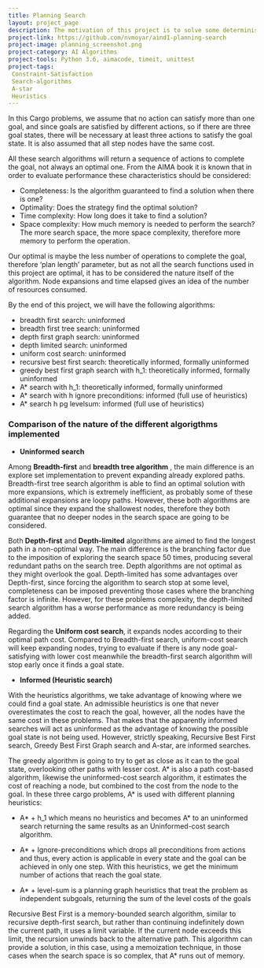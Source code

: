 ```yaml
---
title: Planning Search
layout: project_page
description: The motivation of this project is to solve some deterministic logistic planning problems for an Air Cargo transport system using a planning search agent. With progression search algorithms like those in the navigation problem from lecture, optimal plans for each problem will be computed.  Unlike the navigation problem, there is no simple distance heuristic to aid the agent. Instead, we implement domain-independent heuristics.
project-link: https://github.com/nvmoyar/aind1-planning-search
project-image: planning_screenshot.png
project-category: AI Algorithms
project-tools: Python 3.6, aimacode, timeit, unittest
project-tags:
 Constraint-Satisfaction
 Search-algorithms
 A-star
 Heuristics
---
```


In this Cargo problems, we assume that no action can satisfy more than one goal, and since goals are satisfied by different actions, so if there are three goal states, there will be necessary at least three actions to satisfy the goal state.  It is also assumed that all step nodes have the same cost. 

All these search algorithms will return a sequence of actions to complete the goal, not always an optimal one. From the AIMA book it is known that in order to evaluate performance these characteristics should be considered:  

* Completeness: Is the algorithm guaranteed to find a solution when there is one?
* Optimality: Does the strategy find the optimal solution? 
* Time complexity:  How long does it take to find a solution? 
* Space complexity: How much memory is needed to perform the search? The more search space, the more space complexity, therefore more memory to perform the operation. 

Our optimal is maybe the less number of operations to complete the goal, therefore ‘plan length’ parameter, but as not all the search functions used in this project are optimal, it has to be considered the nature itself of the algorithm. Node expansions and time elapsed gives an idea of the number of resources consumed.

By the end of this project, we will have the following algorithms: 

* breadth first search: uninformed
* breadth first tree search: uninformed
* depth first graph search: uninformed
* depth limited search: uninformed
* uniform cost search: uninformed
* recursive best first search: theoretically informed, formally uninformed
* greedy best first graph search with h_1: theoretically informed, formally uninformed
* A* search with h_1: theoretically informed, formally uninformed
* A* search with h ignore preconditions: informed (full use of heuristics)
* A* search h pg levelsum: informed (full use of heuristics)

### Comparison of the nature of the different algorigthms implemented

* **Uninformed search**

Among **Breadth-first** and **breadth tree algorithm** , the main difference is an explore set implementation to prevent expanding already explored paths.  Breadth-first tree search algorithm is able to find an optimal solution with more expansions, which is extremely inefficient, as probably some of these additional expansions are loopy paths. However, these both algorithms are optimal since they expand the shallowest nodes, therefore they both guarantee that no deeper nodes in the search space are going to be considered.

Both **Depth-first** and **Depth-limited** algorithms are aimed to find the longest path in a non-optimal way. The main difference is the branching factor due to the imposition of exploring the search space 50 times, producing several redundant paths on the search tree. Depth algorithms are not optimal as they might overlook the goal. Depth-limited has some advantages over Depth-first, since forcing the algorithm to search stop at some level, completeness can be imposed preventing those cases where the branching factor is infinite. However, for these problems complexity, the depth-limited search algorithm has a worse performance as more redundancy is being added.

Regarding the **Uniform cost search**, it expands nodes according to their optimal path cost. Compared to Breadth-first search, uniform-cost search will keep expanding nodes, trying to evaluate if there is any node goal-satisfying with lower cost meanwhile the breadth-first search algorithm will stop early once it finds a goal state.

* **Informed (Heuristic search)**

With the heuristics algorithms, we take advantage of knowing where we could find a goal state. An admissible heuristics is one that never overestimates the cost to reach the goal, however, all the nodes have the same cost in these problems. That makes that the apparently informed searches will act as uninformed as the advantage of knowing the possible goal state is not being used. However, strictly speaking, Recursive Best First search, Greedy Best First Graph search and A-star, are informed searches.  

The greedy algorithm is going to try to get as close as it can to the goal state, overlooking other paths with lesser cost. A* is also a path cost-based algorithm, likewise the uninformed-cost search algorithm, it estimates the cost of reaching a node, but combined to the cost from the node to the goal. In these three cargo problems, A* is used with different planning heuristics: 

* A* +  h_1 which means no heuristics and becomes A* to an uninformed search returning the same results as an Uninformed-cost search algorithm. 

* A* + Ignore-preconditions which drops all preconditions from actions and thus, every action is applicable in every state and the goal can be achieved in only one step. With this heuristics, we get the minimum number of actions that reach the goal state. 

* A* + level-sum is a planning graph heuristics that treat the problem as independent subgoals, returning the sum of the level costs of the goals

Recursive Best First is a memory-bounded search algorithm, similar to recursive depth-first search, but rather than continuing indefinitely down the current path, it uses a limit variable. If the current node exceeds this limit, the recursion unwinds back to the alternative path. This algorithm can provide a solution, in this case, using a memoization technique, in those cases when the search space is so complex, that A* runs out of memory.
